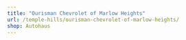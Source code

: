 ```yaml
---
title: "Ourisman Chevrolet of Marlow Heights"
url: /temple-hills/ourisman-chevrolet-of-marlow-heights/
shop: Autohaus
---
```


